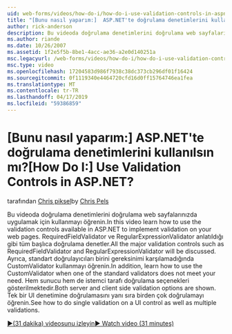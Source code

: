 ```yaml
---
uid: web-forms/videos/how-do-i/how-do-i-use-validation-controls-in-aspnet
title: "[Bunu nasıl yaparım:]  ASP.NET'te doğrulama denetimlerini kullanılsın mı? | Microsoft Docs"
author: rick-anderson
description: Bu videoda doğrulama denetimlerini doğrulama web sayfalarınızda uygulamak için kullanmayı öğrenin. Tüm başlıca doğrulama gibi denetimleri...
ms.author: riande
ms.date: 10/26/2007
ms.assetid: 1f2e5f5b-8be1-4acc-ae36-a2e0d140251a
msc.legacyurl: /web-forms/videos/how-do-i/how-do-i-use-validation-controls-in-aspnet
msc.type: video
ms.openlocfilehash: 17204583d986f7938c38dc373cb296df01f16424
ms.sourcegitcommit: 0f1119340e4464720cfd16d0ff15764746ea1fea
ms.translationtype: MT
ms.contentlocale: tr-TR
ms.lasthandoff: 04/17/2019
ms.locfileid: "59386859"
---
```

# <a name="how-do-i--use-validation-controls-in-aspnet"></a><span data-ttu-id="baa4d-105">[Bunu nasıl yaparım:]  ASP.NET'te doğrulama denetimlerini kullanılsın mı?</span><span class="sxs-lookup"><span data-stu-id="baa4d-105">[How Do I:]  Use Validation Controls in ASP.NET?</span></span>

<span data-ttu-id="baa4d-106">tarafından [Chris piksel](https://twitter.com/chrispels)</span><span class="sxs-lookup"><span data-stu-id="baa4d-106">by [Chris Pels](https://twitter.com/chrispels)</span></span>

<span data-ttu-id="baa4d-107">Bu videoda doğrulama denetimlerini doğrulama web sayfalarınızda uygulamak için kullanmayı öğrenin.</span><span class="sxs-lookup"><span data-stu-id="baa4d-107">In this video learn how to use the validation controls available in ASP.NET to implement validation on your web pages.</span></span> <span data-ttu-id="baa4d-108">RequiredFieldValidator ve RegularExpressionValidator anlatıldığı gibi tüm başlıca doğrulama denetler.</span><span class="sxs-lookup"><span data-stu-id="baa4d-108">All the major validation controls such as RequiredFieldValidator and RegularExpressionValidator will be discussed.</span></span> <span data-ttu-id="baa4d-109">Ayrıca, standart doğrulayıcıları birini gereksinimi karşılamadığında CustomValidator kullanmayı öğrenin.</span><span class="sxs-lookup"><span data-stu-id="baa4d-109">In addition, learn how to use the CustomValidator when one of the standard validators does not meet your need.</span></span> <span data-ttu-id="baa4d-110">Hem sunucu hem de istemci tarafı doğrulama seçenekleri gösterilmektedir.</span><span class="sxs-lookup"><span data-stu-id="baa4d-110">Both server and client side validation options are shown.</span></span> <span data-ttu-id="baa4d-111">Tek bir UI denetimine doğrulamasını yanı sıra birden çok doğrulamayı öğrenin.</span><span class="sxs-lookup"><span data-stu-id="baa4d-111">See how to do single validation on a UI control as well as multiple validations.</span></span>

[<span data-ttu-id="baa4d-112">&#9654;(31 dakika) videosunu izleyin</span><span class="sxs-lookup"><span data-stu-id="baa4d-112">&#9654; Watch video (31 minutes)</span></span>](https://channel9.msdn.com/Blogs/ASP-NET-Site-Videos/how-do-i-use-validation-controls-in-aspnet)
